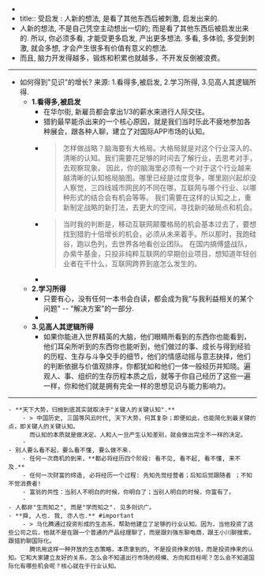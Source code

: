 -
- title:: 受启发 : 人新的想法, 是看了其他东西后被刺激, 启发出来的.
- 人新的想法, 不是自己凭空主动想出一切的; 而是看了其他东西后被启发出来的. 所以, 你必须多看, 才能受更多启发, 产出更多想法. 多看, 多体验, 多受到刺激, 就会多想, 才会产生很多有价值有意义的想法.
- 而且, 脑力开发得越多，锻炼和积累也就越多，不开发反倒被浪费。
- ---
- 如何得到"见识"的增长? 来源: 1.看得多,被启发, 2.学习所得, 3.见高人其逻辑所得.
	- **1.看得多,被启发**
		- 在华尔街, 新雇员都会拿出1/3的薪水来进行人际交往。
		- 猎豹最早能杀出来的一个核心原因，就是我们当时乐此不疲地参加各种展会，跟各种人聊，建立了对国际APP市场的认知。
		- > 怎样做战略？脑海要有大格局。大格局就是对这个行业深入的、清晰的认知。我们需要花足够的时间去了解行业，去思考对手，去观察现象。
		  因此，你的脑海里必须有一个对于这个行业越来越清晰的认知格局脑图。哪里已经是过度竞争，哪里刚兴起却没人察觉，三四线城市网民的不同在哪，互联网与哪个行业、以哪种形式的结合会有机会等等。
		  我们需要在这样的认知之上，重新制定战略的新打法，去更大的空间，寻找新的破局点和机会。
		- > 当时我的判断是，移动互联网颠覆格局的机会基本过去了，要想找到猎豹十倍增长的机会，必须从未来着手。所以那时，我跑硅谷，跑以色列，去世界各地看创业团队。
		  在国内搞傅盛战队，办紫牛基金，只投非纯粹互联网的早期创业项目，想知道年轻创业者在干什么，互联网跨界到底怎么发生的。
		-
	- **2.学习所得**
		- 只要有心，没有任何一本书会白读，都会成为我“与我利益相关的某个问题” -- “解决方案”的一部分.
		-
	- **3.见高人其逻辑所得**
		- 如果你能进入世界精英的大脑，他们眼睛所看到的东西你也能看到，他们耳朵所听到的东西你也能听到，他们做过的事、成长与得到经验的历程、生存与斗争交手的细节，他们的情感动摇与意志抉择，他们的判断依据与价值观排序，你都犹如和他们一体一般经历并知晓。遍观人、事、组织的生存历程本质之后，就等于你自己经历了这些一遍一样，你和他们就是拥有完全一样的思想见识与能力影响力。
- ---
	- **天下大势，归根到底其实就取决于"关键人的关键认知".**
		- > 中国历史, 三国等风云时代, 天下大势，何其复杂；即便如此，也能简化到最关键的点，即关键人的关键认知。
		  而认知的本质就是做决定。人和人一旦产生认知差别，就会做出完全不一样的决定。
		-
	- 别人要么看不起，要么看不懂, 要么做不来.
		- 任何一次商机的到来，**都必将经历四个阶段: 看不见, 看不起, 看不懂, 来不及.**
		- 任何一次财富的缔造, 必将经历一个过程: 先知先觉经营者；后知后觉跟随者 ；不知不觉消费者!
		- 富翁的共性：当别人不明白的时候，你明白了；当别人明白的时候，你富有了。
		-
	- 人都非"生而知之", 而是"学而知之". 见多则识广。
	- **舜, 人也. 我, 亦人也.** #important
		- > 马化腾通过投资形成的生态系，帮助他建立了足够的行业认知。因为，当他投资了这些公司之后，他就不是在跟一个普通的产品经理聊了，而是跟刘强东聊电商，跟王小川聊搜索，跟猎豹聊国际化。
		  腾讯用这样一种开放的生态策略，本质拿到的, 不是投资挣来的钱，而是投资挣来的认知。它和大家建立友好的关系，怎么会不知道出行市场的规模、方向和目标呢？怎么会不知道国际化有哪些机会呢？核心就在于行业认知。